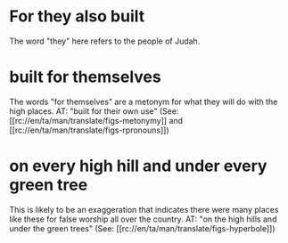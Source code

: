 # For they also built

The word "they" here refers to the people of Judah.

# built for themselves

The words "for themselves" are a metonym for what they will do with the high places. AT: "built for their own use" (See: [[rc://en/ta/man/translate/figs-metonymy]] and [[rc://en/ta/man/translate/figs-rpronouns]])

# on every high hill and under every green tree

This is likely to be an exaggeration that indicates there were many places like these for false worship all over the country. AT: "on the high hills and under the green trees" (See: [[rc://en/ta/man/translate/figs-hyperbole]])

